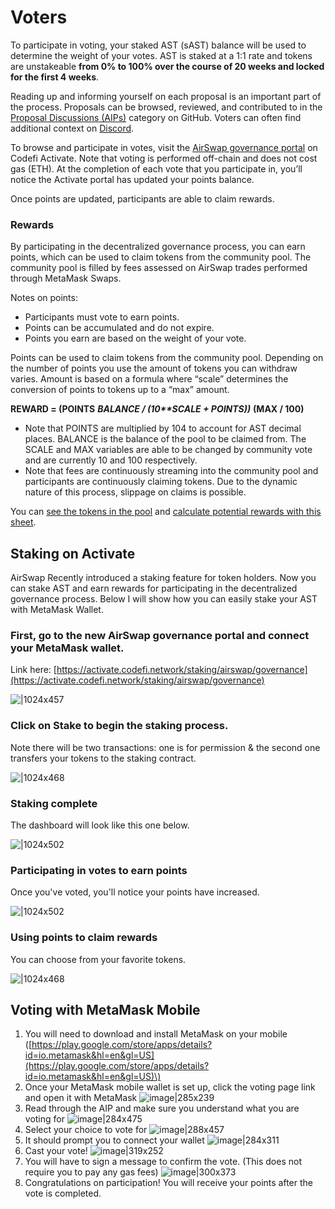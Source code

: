 # Voters

To participate in voting, your staked AST \(sAST\) balance will be used to determine the weight of your votes. AST is staked at a 1:1 rate and tokens are unstakeable **from 0% to 100% over the course of 20 weeks and locked for the first 4 weeks**.

Reading up and informing yourself on each proposal is an important part of the process. Proposals can be browsed, reviewed, and contributed to in the [Proposal Discussions \(AIPs\)](https://github.com/airswap/airswap-aips/issues) category on GitHub. Voters can often find additional context on [Discord](https://chat.airswap.io/).

To browse and participate in votes, visit the [AirSwap governance portal](https://activate.codefi.network/staking/airswap/governance) on Codefi Activate. Note that voting is performed off-chain and does not cost gas \(ETH\). At the completion of each vote that you participate in, you’ll notice the Activate portal has updated your points balance.

Once points are updated, participants are able to claim rewards.

### Rewards

By participating in the decentralized governance process, you can earn points, which can be used to claim tokens from the community pool. The community pool is filled by fees assessed on AirSwap trades performed through MetaMask Swaps.

Notes on points:

- Participants must vote to earn points.
- Points can be accumulated and do not expire.
- Points you earn are based on the weight of your vote.

Points can be used to claim tokens from the community pool. Depending on the number of points you use the amount of tokens you can withdraw varies. Amount is based on a formula where “scale” determines the conversion of points to tokens up to a “max” amount.

**REWARD = \(POINTS** _**BALANCE / \(10\*\*SCALE + POINTS\)\)**_ **\(MAX / 100\)**

- Note that POINTS are multiplied by 104 to account for AST decimal places. BALANCE is the balance of the pool to be claimed from. The SCALE and MAX variables are able to be changed by community vote and are currently 10 and 100 respectively.
- Note that fees are continuously streaming into the community pool and participants are continuously claiming tokens. Due to the dynamic nature of this process, slippage on claims is possible.

You can [see the tokens in the pool](https://app.zerion.io/0x7296333e1615721f4Bd9Df1a3070537484A50CF8/overview) and [calculate potential rewards with this sheet](https://docs.google.com/spreadsheets/d/1VU65mQUF8sADMT__Mr0nEHdbSTidR-XgGwzicizCXko/edit#gid=0).

## Staking on Activate

AirSwap Recently introduced a staking feature for token holders. Now you can stake AST and earn rewards for participating in the decentralized governance process. Below I will show how you can easily stake your AST with MetaMask Wallet.

### First, go to the new AirSwap governance portal and connect your MetaMask wallet.

Link here: [https://activate.codefi.network/staking/airswap/governance](https://activate.codefi.network/staking/airswap/governance)

![|1024x457](../.gitbook/assets/95263fbc76788410a762860763cc3aa47abab6d1.png)

### Click on Stake to begin the staking process.

Note there will be two transactions: one is for permission & the second one transfers your tokens to the staking contract.

![|1024x468](../.gitbook/assets/86accfee5ce0af6ac6310ba1a80b39e9cc104947.png)

### Staking complete

The dashboard will look like this one below.

![|1024x502](../.gitbook/assets/e480f2e7f8795306a0a39bd49a772ff7e6b894df%20%281%29%20%281%29%20%281%29%20%282%29%20%284%29%20%283%29.png)

### Participating in votes to earn points

Once you've voted, you'll notice your points have increased.

![|1024x502](../.gitbook/assets/e480f2e7f8795306a0a39bd49a772ff7e6b894df%20%281%29%20%281%29%20%281%29%20%282%29%20%284%29%20%281%29.png)

### Using points to claim rewards

You can choose from your favorite tokens.

![|1024x468](../.gitbook/assets/b1c444bfe658e3c0e16bcb1621675ec0366a80f2.png)

## Voting with MetaMask Mobile

1. You will need to download and install MetaMask on your mobile \([https://play.google.com/store/apps/details?id=io.metamask&hl=en&gl=US](https://play.google.com/store/apps/details?id=io.metamask&hl=en&gl=US)\)
2. Once your MetaMask mobile wallet is set up, click the voting page link and open it with MetaMask ![image|285x239](../.gitbook/assets/813697c84bf291b11e7acaf30db3b71041109dd5.png)
3. Read through the AIP and make sure you understand what you are voting for ![image|284x475](../.gitbook/assets/999955bd725bd8203dbb5eb35d797a393965ad11.png)
4. Select your choice to vote for ![image|288x457](../.gitbook/assets/55dff0dc8db6ec075fb0da374730564635ceb55f.png)
5. It should prompt you to connect your wallet ![image|284x311](../.gitbook/assets/8fffc2217b50d29e250e2529b2e93d556a99c740.png)
6. Cast your vote! ![image|319x252](../.gitbook/assets/5aedf9bba1a86b5435a52a9b5b855e17927322f2.png)
7. You will have to sign a message to confirm the vote. \(This does not require you to pay any gas fees\) ![image|300x373](../.gitbook/assets/5d34fc3567ad0f4b52aae738075c526a18ae4103.png)
8. Congratulations on participation! You will receive your points after the vote is completed.
